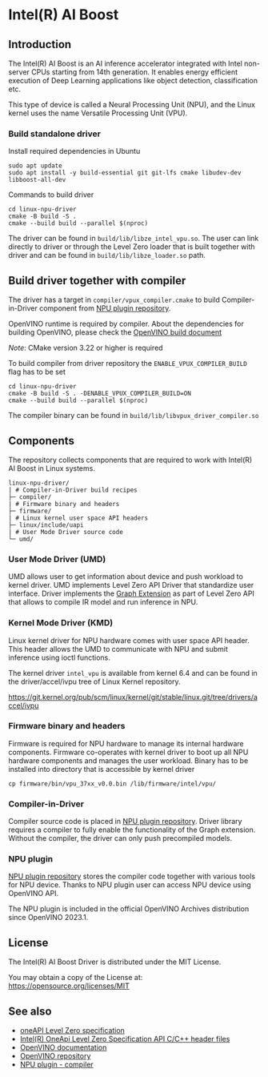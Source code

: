 <!---

Copyright (C) 2022-2023 Intel Corporation

SPDX-License-Identifier: MIT

-->

# Intel(R) AI Boost

## Introduction

The Intel(R) AI Boost is an AI inference accelerator integrated with Intel
non-server CPUs starting from 14th generation. It enables energy efficient
execution of Deep Learning applications like object detection, classification etc.

This type of device is called a Neural Processing Unit (NPU), and the Linux kernel
uses the name Versatile Processing Unit (VPU).

### Build standalone driver

Install required dependencies in Ubuntu

```
sudo apt update
sudo apt install -y build-essential git git-lfs cmake libudev-dev libboost-all-dev
```

Commands to build driver

```
cd linux-npu-driver
cmake -B build -S .
cmake --build build --parallel $(nproc)
```

The driver can be found in `build/lib/libze_intel_vpu.so`. The user can link
directly to driver or through the Level Zero loader that is built together with
driver and can be found in `build/lib/libze_loader.so` path.

## Build driver together with compiler

The driver has a target in `compiler/vpux_compiler.cmake` to build
Compiler-in-Driver component from [NPU plugin
repository](https://github.com/openvinotoolkit/npu_plugin.git).

OpenVINO runtime is required by compiler. About the dependencies for building OpenVINO,
please check the [OpenVINO build
document](https://github.com/openvinotoolkit/openvino/blob/master/docs/dev/build.md)

*Note*: CMake version 3.22 or higher is required

To build compiler from driver repository the `ENABLE_VPUX_COMPILER_BUILD` flag has to be set
```
cd linux-npu-driver
cmake -B build -S . -DENABLE_VPUX_COMPILER_BUILD=ON
cmake --build build --parallel $(nproc)
```

The compiler binary can be found in `build/lib/libvpux_driver_compiler.so`

## Components

The repository collects components that are required to work with Intel(R) AI Boost
in Linux systems.

```
linux-npu-driver/
| # Compiler-in-Driver build recipes
├─ compiler/
| # Firmware binary and headers
├─ firmware/
| # Linux kernel user space API headers
├─ linux/include/uapi
| # User Mode Driver source code
└─ umd/
```

### User Mode Driver (UMD)

UMD allows user to get information about device and push workload to kernel
driver. UMD implements Level Zero API Driver that standardize user interface.
Driver implements the [Graph
Extension](https://github.com/intel/level-zero-npu-extensions.git) as part of Level
Zero API that allows to compile IR model and run inference in NPU.

### Kernel Mode Driver (KMD)

Linux kernel driver for NPU hardware comes with user space API header.
This header allows the UMD to communicate with NPU and submit inference
using ioctl functions.

The kernel driver `intel_vpu` is available from kernel 6.4 and can be found
in the driver/accel/ivpu tree of Linux Kernel repository.

https://git.kernel.org/pub/scm/linux/kernel/git/stable/linux.git/tree/drivers/accel/ivpu

### Firmware binary and headers

Firmware is required for NPU hardware to manage its internal hardware
components. Firmware co-operates with kernel driver to boot up all NPU
hardware components and manages the user workload. Binary has to be
installed into directory that is accessible by kernel driver

```
cp firmware/bin/vpu_37xx_v0.0.bin /lib/firmware/intel/vpu/
```

### Compiler-in-Driver

Compiler source code is placed in [NPU plugin
repository](https://github.com/openvinotoolkit/npu_plugin.git). Driver library
requires a compiler to fully enable the functionality of the Graph extension.
Without the compiler, the driver can only push precompiled models.

### NPU plugin

[NPU plugin repository](https://github.com/openvinotoolkit/npu_plugin.git) stores
the compiler code together with various tools for NPU device. Thanks to NPU
plugin user can access NPU device using OpenVINO API.

The NPU plugin is included in the official OpenVINO Archives distribution
since OpenVINO 2023.1.

## License

The Intel(R) AI Boost Driver is distributed under the MIT License.

You may obtain a copy of the License at: https://opensource.org/licenses/MIT

## See also
* [oneAPI Level Zero specification](https://spec.oneapi.io/level-zero/1.6.0/index.html)
* [Intel(R) OneApi Level Zero Specification API C/C++ header files](https://github.com/oneapi-src/level-zero/)
* [OpenVINO documentation](https://docs.openvino.ai/2023.0/home.html)
* [OpenVINO repository](https://github.com/openvinotoolkit/openvino.git)
* [NPU plugin - compiler](https://github.com/openvinotoolkit/npu_plugin.git)
